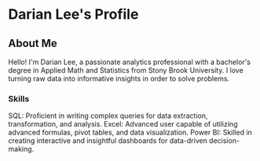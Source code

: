 # Darian Lee's Profile

## About Me

Hello! I'm Darian Lee, a passionate analytics professional with a bachelor's degree in Applied Math and Statistics from Stony Brook University. I love turning raw data into informative insights in order to solve problems.

### Skills
SQL: Proficient in writing complex queries for data extraction, transformation, and analysis.
Excel: Advanced user capable of utilizing advanced formulas, pivot tables, and data visualization.
Power BI: Skilled in creating interactive and insightful dashboards for data-driven decision-making.
